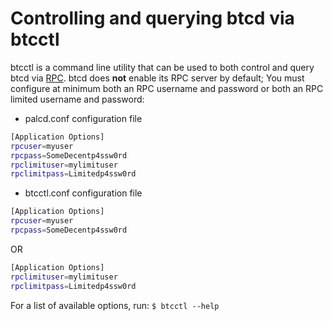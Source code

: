 # Controlling and querying btcd via btcctl

btcctl is a command line utility that can be used to both control and query btcd
via [RPC](http://www.wikipedia.org/wiki/Remote_procedure_call).  btcd does
**not** enable its RPC server by default;  You must configure at minimum both an
RPC username and password or both an RPC limited username and password:

* palcd.conf configuration file

```bash
[Application Options]
rpcuser=myuser
rpcpass=SomeDecentp4ssw0rd
rpclimituser=mylimituser
rpclimitpass=Limitedp4ssw0rd
```

* btcctl.conf configuration file

```bash
[Application Options]
rpcuser=myuser
rpcpass=SomeDecentp4ssw0rd
```

OR

```bash
[Application Options]
rpclimituser=mylimituser
rpclimitpass=Limitedp4ssw0rd
```

For a list of available options, run: `$ btcctl --help`
